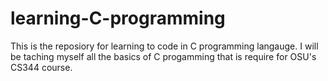# learning-C-programming
This is the reposiory for learning to code in C programming langauge. I will be taching myself all the basics of C progamming that is require for OSU's CS344 course.
